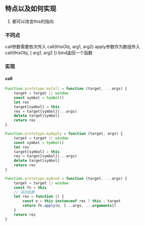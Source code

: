 ## 特点以及如何实现

1. 都可以改变this的指向

### 不同点
call参数需要依次传入 call(thisObj, arg1, arg2)
apply参数作为数组传入 call(thisObj, [ arg1, arg2 ])
bind返回一个函数

### 实现
#### call
```js
Function.prototype.myCall = function (target, ...args) {
	target = target || window
	const symbol = Symbol()
	let res
	target[symbol] = this
	res = target[symbol](...args)
	delete target[symbol]
	return res
}

Function.prototype.myApply = function (target, args) {
	target = target || window
	const symbol = Symbol()
	let res
	target[symbol] = this
	res = target[symbol](...args)
	delete target[symbol]
	return res
}

Function.prototype.myBind = function (target, ...args) {
	target = target || window
	const fn = this
	// 返回函数
	let res = function () {
		const o = this instanceof res ? this : target
		return fn.apply(o, [...args, ...arguments])
	}
	return res
}

```
